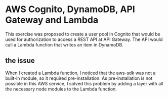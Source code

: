 # AWS Cognito, DynamoDB, API Gateway and Lambda

This exercise was proposed to create a user pool in Cognito that would be used for authorization to access a REST API at API Gateway. The API would call a Lambda function that writes an item in DynamoDB.

## the issue

When I created a Lambda function, I noticed that the aws-sdk was not a built-in module, so it required pre-installation. As pre-installation is not possible in this AWS service, I solved this problem by adding a layer with all the necessary node modules to the Lambda function.

